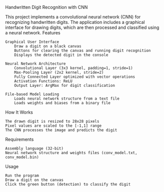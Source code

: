 Handwritten Digit Recognition with CNN

This project implements a convolutional neural network (CNN) for recognizing handwritten digits. The application includes a graphical interface for drawing digits, which are then processed and classified using a neural network.
Features

    Graphical User Interface
        Draw a digit on a black canvas
        Buttons for clearing the canvas and running digit recognition
        Displays the detected digit in the console

    Neural Network Architecture
        Convolutional Layer (3x3 kernel, padding=1, stride=1)
        Max-Pooling Layer (2x2 kernel, stride=2)
        Fully Connected Layer optimized with vector operations
        Activation Functions: ReLU
        Output Layer: ArgMax for digit classification

    File-based Model Loading
        Loads neural network structure from a text file
        Loads weights and biases from a binary file

How It Works

    The drawn digit is resized to 28x28 pixels
    Pixel values are scaled to the [-1,1] range
    The CNN processes the image and predicts the digit

Requirements

    Assembly language (32-bit)
    Neural network structure and weights files (conv_model.txt, conv_model.bin)

Usage

    Run the program
    Draw a digit on the canvas
    Click the green button (detection) to classify the digit
